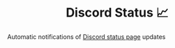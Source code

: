 <h1 align="center">Discord Status 📈</h1>

Automatic notifications of [Discord status page](https://discordstatus.com) updates
